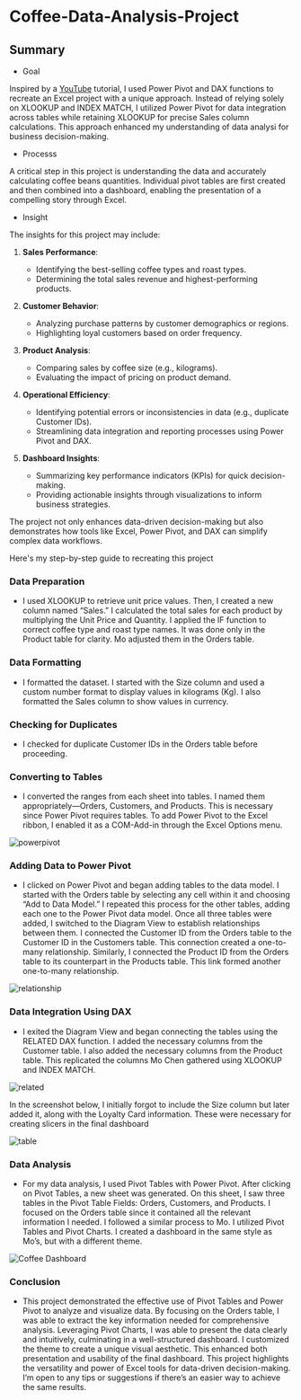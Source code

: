 # Coffee-Data-Analysis-Project

## Summary
- Goal
  
Inspired by a [YouTube]( https://youtu.be/m13o5aqeCbM?si=zzyVH2i8y0BedkLL) tutorial, I used Power Pivot and DAX functions to recreate an Excel project with a unique approach. Instead of relying solely on XLOOKUP and INDEX MATCH, I    utilized Power Pivot for data integration across tables while retaining XLOOKUP for precise Sales column calculations. This approach enhanced my understanding of data analysi for business decision-making.

- Processs

A critical step in this project is understanding the data and accurately calculating coffee beans quantities. Individual pivot tables are first created and then combined into a dashboard, enabling the presentation of a compelling story through Excel.

- Insight

The insights for this project may include:  

1. **Sales Performance**:  
   - Identifying the best-selling coffee types and roast types.  
   - Determining the total sales revenue and highest-performing products.  

2. **Customer Behavior**:  
   - Analyzing purchase patterns by customer demographics or regions.  
   - Highlighting loyal customers based on order frequency.  

3. **Product Analysis**:  
   - Comparing sales by coffee size (e.g., kilograms).  
   - Evaluating the impact of pricing on product demand.  

4. **Operational Efficiency**:  
   - Identifying potential errors or inconsistencies in data (e.g., duplicate Customer IDs).  
   - Streamlining data integration and reporting processes using Power Pivot and DAX.  

5. **Dashboard Insights**:  
   - Summarizing key performance indicators (KPIs) for quick decision-making.  
   - Providing actionable insights through visualizations to inform business strategies.  

The project not only enhances data-driven decision-making but also demonstrates how tools like Excel, Power Pivot, and DAX can simplify complex data workflows.

Here's my step-by-step guide to recreating this project

### Data Preparation
- I used XLOOKUP to retrieve unit price values. Then, I created a new column named “Sales.” I calculated the total sales for each product by multiplying the Unit Price and Quantity. I applied the IF function to correct coffee type and roast type names. It was done only in the Product table for clarity. Mo adjusted them in the Orders table.

### Data Formatting
- I formatted the dataset. I started with the Size column and used a custom number format to display values in kilograms (Kg). I also formatted the Sales column to show values in currency.
   
### Checking for Duplicates
- I checked for duplicate Customer IDs in the Orders table before proceeding.
  
### Converting to Tables
- I converted the ranges from each sheet into tables. I named them appropriately—Orders, Customers, and Products. This is necessary since Power Pivot requires tables. To add Power Pivot to the Excel ribbon, I enabled it as a COM-Add-in through the Excel Options menu.
  
![powerpivot](https://github.com/user-attachments/assets/3e134948-cdcc-4b47-a3d4-ba1a07c9a748)


### Adding Data to Power Pivot
- I clicked on Power Pivot and began adding tables to the data model. I started with the Orders table by selecting any cell within it and choosing “Add to Data Model.” I repeated this process for the other tables, adding each one to the Power Pivot data model. Once all three tables were added, I switched to the Diagram View to establish relationships between them. I connected the Customer ID from the Orders table to the Customer ID in the Customers table. This connection created a one-to-many relationship. Similarly, I connected the Product ID from the Orders table to its counterpart in the Products table. This link formed another one-to-many relationship.
  
![relationship](https://github.com/user-attachments/assets/2cff8e0a-994a-49bc-bd65-c04e7cb6f6bb)


### Data Integration Using DAX
- I exited the Diagram View and began connecting the tables using the RELATED DAX function. I added the necessary columns from the Customer table. I also added the necessary columns from the Product table. This replicated the columns Mo Chen gathered using XLOOKUP and INDEX MATCH.
  
![related](https://github.com/user-attachments/assets/81690353-8c3a-44c9-af8e-59075cf4dd6c)


In the screenshot below, I initially forgot to include the Size column but later added it, along with the Loyalty Card information. These were necessary for creating slicers in the final dashboard

![table](https://github.com/user-attachments/assets/d22debec-4328-4d7c-96d0-6dbea6170ebe)


### Data Analysis
- For my data analysis, I used Pivot Tables with Power Pivot. After clicking on Pivot Tables, a new sheet was generated. On this sheet, I saw three tables in the Pivot Table Fields: Orders, Customers, and Products. I focused on the Orders table since it contained all the relevant information I needed. I followed a similar process to Mo. I utilized Pivot Tables and Pivot Charts. I created a dashboard in the same style as Mo’s, but with a different theme.
  

![Coffee Dashboard](https://github.com/user-attachments/assets/fde50a44-2e92-4830-b44a-0550b553784f)

  
### Conclusion
- This project demonstrated the effective use of Pivot Tables and Power Pivot to analyze and visualize data. By focusing on the Orders table, I was able to extract the key information needed for comprehensive analysis. Leveraging Pivot Charts, I was able to present the data clearly and intuitively, culminating in a well-structured dashboard. I customized the theme to create a unique visual aesthetic. This enhanced both presentation and usability of the final dashboard. This project highlights the versatility and power of Excel tools for data-driven decision-making. I’m open to any tips or suggestions if there’s an easier way to achieve the same results.
